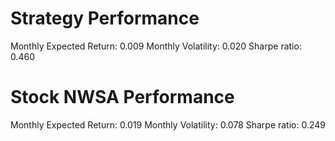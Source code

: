 # Strategy Performance
Monthly Expected Return: 0.009
Monthly Volatility: 0.020
Sharpe ratio: 0.460
# Stock NWSA Performance
Monthly Expected Return: 0.019
Monthly Volatility: 0.078
Sharpe ratio: 0.249
